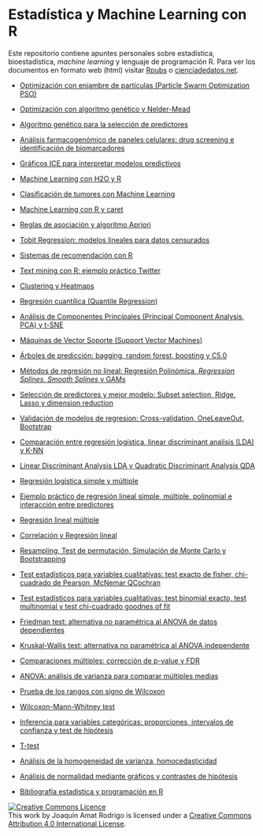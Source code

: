 # Estadística y Machine Learning con R

Este repositorio contiene apuntes personales sobre estadística, bioestadística, *machine learning* y lenguaje de programación R. Para ver los documentos en formato web (html) visitar [Rpubs](https://rpubs.com/Joaquin_AR) o [cienciadedatos.net](https://cienciadedatos.net).

+ [Optimización con enjambre de partículas (Particle Swarm Optimization PSO)](https://github.com/JoaquinAmatRodrigo/Estadistica-con-R/blob/master/PDF_format/49_Optimizacion_con_particle_swarm.pdf)

+ [Optimización con algoritmo genético y Nelder-Mead](https://github.com/JoaquinAmatRodrigo/Estadistica-con-R/blob/master/PDF_format/48_Optimizacion_con_algoritmo_genetico.pdf)

+ [Algoritmo genético para la selección de predictores](https://github.com/JoaquinAmatRodrigo/Estadistica-con-R/blob/master/PDF_format/46_Algoritmo_genetico_para_seleccion_de_predictores.pdf)

+ [Análisis farmacogenómico de paneles celulares: drug screening e identificación de biomarcadores](https://github.com/JoaquinAmatRodrigo/Estadistica-con-R/blob/master/PDF_format/45_Analisis_farmacogenomico.pdf)

+ [Gráficos ICE para interpretar modelos predictivos](https://github.com/JoaquinAmatRodrigo/Estadistica-con-R/blob/master/PDF_format/47_Graficos_ICE_individual_conditional_expectation.pdf
)

+ [Machine Learning con H2O y R](https://github.com/JoaquinAmatRodrigo/Estadistica-con-R/blob/master/PDF_format/44_Machine_Learning_con_H2O_y_R.pdf)


+ [Clasificación de tumores con Machine Learning](https://github.com/JoaquinAmatRodrigo/Estadistica-con-R/blob/master/PDF_format/42_Clasificacion_de_tumores_con_Machine_Learning.pdf)


+ [Machine Learning con R y caret](https://github.com/JoaquinAmatRodrigo/Estadistica-con-R/blob/master/PDF_format/41_Machine_learning_con_R_y_caret.pdf)

+ [Reglas de asociación y algoritmo Apriori](https://github.com/JoaquinAmatRodrigo/Estadistica-con-R/blob/master/PDF_format/43_Reglas_de_asociacion.pdf)


+ [Tobit Regression: modelos lineales para datos censurados](https://github.com/JoaquinAmatRodrigo/Estadistica-con-R/blob/master/PDF_format/40_Tobit_Regression_modelos_lineales_para_datos_censurados.pdf)


+ [Sistemas de recomendación con R](https://github.com/JoaquinAmatRodrigo/Estadistica-con-R/blob/master/PDF_format/39_Sistemas_de_recomendacion_con_R.pdf)


+ [Text mining con R: ejemplo práctico Twitter](https://github.com/JoaquinAmatRodrigo/Estadistica-con-R/blob/master/PDF_format/38_Text_minig_con_R_ejemplo_practico_Twitter.pdf)


+ [Clustering y Heatmaps](https://github.com/JoaquinAmatRodrigo/Estadistica-con-R/blob/master/PDF_format/37_Clustering_y_Heatmaps.pdf)


+ [Regresión cuantílica (Quantile Regression)](https://github.com/JoaquinAmatRodrigo/Estadistica-con-R/blob/master/PDF_format/36_Quantile_Regression.pdf)

+ [Análisis de Componentes Principales (Principal Component Analysis, PCA) y t-SNE](https://github.com/JoaquinAmatRodrigo/Estadistica-con-R/blob/master/PDF_format/35_Principal_Component_Analysis.pdf)


+ [Máquinas de Vector Soporte (Support Vector Machines)](https://github.com/JoaquinAmatRodrigo/Estadistica-con-R/blob/master/PDF_format/34_Maquinas_de_Vector_Soporte_Support_Vector_Machines.pdf)


+ [Árboles de predicción: bagging, random forest, boosting y C5.0](https://github.com/JoaquinAmatRodrigo/Estadistica-con-R/blob/master/PDF_format/33_Arboles_de_predicci%C3%B3n__tree-based%2C_bagging%2C_random_forest%2C_boosting.pdf)


+ [Métodos de regresión no lineal: Regresión Polinómica, *Regression Splines*, *Smooth Splines* y GAMs](https://github.com/JoaquinAmatRodrigo/Estadistica-con-R/blob/master/PDF_format/32_Metodos_de_regresi%C3%B3n_no_lineal_Regresi%C3%B3n_Polin%C3%B3mica%2C_Regression_Splines%2C_Smooth_Splines_y_GAMs.pdf)


+ [Selección de predictores y mejor modelo: Subset selection, Ridge, Lasso y dimension reduction](https://github.com/JoaquinAmatRodrigo/Estadistica-con-R/blob/master/PDF_format/31_Seleccion_de_predictores_y_mejor_modelo_Subset_selection%2C_Ridge%2C_Lasso_y_dimension_reduction.pdf)


+ [Validación de modelos de regresion: Cross-validation, OneLeaveOut, Bootstrap](https://github.com/JoaquinAmatRodrigo/Estadistica-con-R/blob/master/PDF_format/30_Validaci%C3%B3n_de_modelos_de_regresion_Cross-validation%2C_OneLeaveOut%2C_Bootstrap.pdf)


+ [Comparación entre regresión logística, linear discriminant analisis (LDA) y K-NN](https://github.com/JoaquinAmatRodrigo/Estadistica-con-R/blob/master/PDF_format/29_Comparaci%C3%B3n_entre_regresi%C3%B3n_log%C3%ADstica%2C_linear_discriminant_analisis__LDA__y_K-NN%2C_Ejemplos.pdf)


+ [Linear Discriminant Analysis LDA y Quadratic Discriminant Analysis QDA](https://github.com/JoaquinAmatRodrigo/Estadistica-con-R/blob/master/PDF_format/28_Linear_Discriminant_Analysis_LDA_y_Quadratic_Discriminant_Analysis_QDA.pdf)


+ [Regresión logística simple y múltiple](https://github.com/JoaquinAmatRodrigo/Estadistica-con-R/blob/master/PDF_format/27_Regresi%C3%B3n_log%C3%ADstica_simple_y_m%C3%BAltiple.pdf)


+ [Ejemplo práctico de regresión lineal simple, múltiple, polinomial e interacción entre predictores](https://github.com/JoaquinAmatRodrigo/Estadistica-con-R/blob/master/PDF_format/26_Ejemplo_pr%C3%A1ctico_de_regresi%C3%B3n_lineal_simple%2C_m%C3%BAltiple%2C_polinomial_e_interacci%C3%B3n_entre_predictores.pdf)


+ [Regresión lineal múltiple](https://github.com/JoaquinAmatRodrigo/Estadistica-con-R/blob/master/PDF_format/25_Regresi%C3%B3n_lineal_m%C3%BAltiple.pdf)


+ [Correlación y Regresión lineal](https://github.com/JoaquinAmatRodrigo/Estadistica-con-R/blob/master/PDF_format/24_Correlaci%C3%B3n_y_Regresi%C3%B3n_lineal.pdf)

+ [Resampling, Test de permutación, Simulación de Monte Carlo y Bootstrapping](https://github.com/JoaquinAmatRodrigo/Estadistica-con-R/blob/master/PDF_format/23_Resampling_Test_de_permutaci%C3%B3n%2C_Simulaci%C3%B3n_de_Monte_Carlo_y_Bootstrapping.pdf)


+ [Test estadísticos para variables cualitativas: test exacto de fisher, chi-cuadrado de Pearson, McNemar QCochran](https://github.com/JoaquinAmatRodrigo/Estadistica-con-R/blob/master/PDF_format/22.2_Test_estad%C3%ADsticos_para_variables_cualitativas_test_exacto_de_fisher%2C_chi-cuadrado_de_Pearson%2C_McNemar_QCochran.pdf)


+ [Test estadísticos para variables cualitativas: test binomial exacto, test multinomial y test chi-cuadrado goodnes of fit](https://github.com/JoaquinAmatRodrigo/Estadistica-con-R/blob/master/PDF_format/22.1_Test_estad%C3%ADsticos_para_variables_cualitativas_Test_binomial_exacto%2C_test_multinomial_y_test_chi-cuadrado_goodnes_of_fit.pdf)


+ [Friedman test: alternativa no paramétrica al ANOVA de datos dependientes](https://github.com/JoaquinAmatRodrigo/Estadistica-con-R/blob/master/PDF_format/21_Friedman_test_alternativa_no_param%C3%A9trica_al_ANOVA_de_datos_dependientes.pdf)


+ [Kruskal-Wallis test: alternativa no paramétrica al ANOVA independente](https://github.com/JoaquinAmatRodrigo/Estadistica-con-R/blob/master/PDF_format/20_Kruskal-Wallis_test_alternativa_no_param%C3%A9trica_al_ANOVA_independente.pdf)

+ [Comparaciones múltiples: corrección de p-value y FDR](https://github.com/JoaquinAmatRodrigo/Estadistica-con-R/blob/master/PDF_format/19b_Comparaciones_m%C3%BAltiples__correcci%C3%B3nd_de_p-value_y_FDR.pdf)

+ [ANOVA: análisis de varianza para comparar múltiples medias](https://github.com/JoaquinAmatRodrigo/Estadistica-con-R/blob/master/PDF_format/19_ANOVA_an__lisis_de_varianza_para_comparar_m__ltiples_medias.pdf)


+ [Prueba de los rangos con signo de Wilcoxon](https://github.com/JoaquinAmatRodrigo/Estadistica-con-R/blob/master/PDF_format/18_Prueba_de_los_rangos_con_signo_de_Wilcoxon__comparar_medianas__alternativa_no_param__trica_a_t-test_dependiente.pdf)  


+ [Wilcoxon-Mann-Whitney test](https://github.com/JoaquinAmatRodrigo/Estadistica-con-R/blob/master/PDF_format/17_Wilcoxon-Mann-Whitney%20test%20como%20alternativa%20al%20t-test.pdf)


+ [Inferencia para variables categóricas: proporciones, intervalos de confianza y test de hípótesis](https://github.com/JoaquinAmatRodrigo/Estadistica-con-R/blob/master/PDF_format/15_Inferencia_para_variables_categ%C3%B3ricas__proporciones__Intervalos_de_confianza_y_test_de_h%C3%ADpotesis.pdf)


+ [T-test](https://github.com/JoaquinAmatRodrigo/Estadistica-con-R/blob/master/PDF_format/12_T-test.pdf)

+ [Análisis de la homogeneidad de varianza, homocedasticidad](https://github.com/JoaquinAmatRodrigo/Estadistica-con-R/blob/master/PDF_format/9_Analisis_de_la_homogeneidad_de_varianza__homocedasticidad_.pdf)


+ [Análisis de normalidad mediante gráficos y contrastes de hipótesis](https://github.com/JoaquinAmatRodrigo/Estadistica-con-R/blob/master/PDF_format/8_An%C3%A1lisis_de__Normalidad_gr%C3%A1ficos_y_contrastes_de_hip%C3%B3tesis.pdf)

+ [Bibliografía estadística y programación en R](https://github.com/JoaquinAmatRodrigo/Estadistica-con-R/blob/master/PDF_format/0_0_Bibliograf%C3%ADa_estad%C3%ADstica_y_programaci%C3%B3n_en_R.pdf)


<a rel="license" href="http://creativecommons.org/licenses/by/4.0/"><img alt="Creative Commons Licence" style="border-width:0" src="https://i.creativecommons.org/l/by/4.0/88x31.png" /></a><br />This work by <span xmlns:cc="http://creativecommons.org/ns#" property="cc:attributionName">Joaquín Amat Rodrigo</span> is licensed under a <a rel="license" href="http://creativecommons.org/licenses/by/4.0/">Creative Commons Attribution 4.0 International License</a>.
